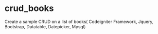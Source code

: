 # crud_books
Create a sample CRUD on a list of books( Codeigniter Framework, Jquery, Bootstrap, Datatable, Datepicker, Mysql)
